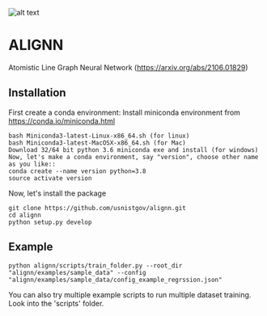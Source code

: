 
![alt text](https://github.com/usnistgov/alignn/actions/workflows/main.yml/badge.svg)
# ALIGNN
Atomistic Line Graph Neural Network (https://arxiv.org/abs/2106.01829)

Installation
-------------------------
First create a conda environment:
Install miniconda environment from https://conda.io/miniconda.html
```
bash Miniconda3-latest-Linux-x86_64.sh (for linux)
bash Miniconda3-latest-MacOSX-x86_64.sh (for Mac)
Download 32/64 bit python 3.6 miniconda exe and install (for windows)
Now, let's make a conda environment, say "version", choose other name as you like::
conda create --name version python=3.8
source activate version
```
Now, let's install the package
```
git clone https://github.com/usnistgov/alignn.git
cd alignn
python setup.py develop
```
Example
---------
```
python alignn/scripts/train_folder.py --root_dir "alignn/examples/sample_data" --config "alignn/examples/sample_data/config_example_regrssion.json"
```

You can also try multiple example scripts to run multiple dataset training. Look into the 'scripts' folder.
